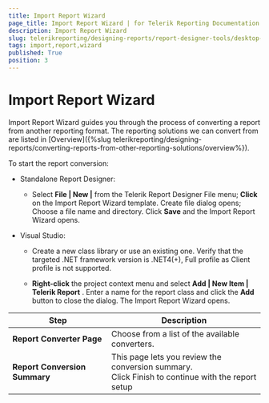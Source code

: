 ```yaml
---
title: Import Report Wizard
page_title: Import Report Wizard | for Telerik Reporting Documentation
description: Import Report Wizard
slug: telerikreporting/designing-reports/report-designer-tools/desktop-designers/tools/report-wizards/import-report-wizard
tags: import,report,wizard
published: True
position: 3
---
```


# Import Report Wizard



Import Report Wizard guides you through the process of converting a report from another reporting format.          The reporting solutions we can convert from are listed in [Overview]({%slug telerikreporting/designing-reports/converting-reports-from-other-reporting-solutions/overview%}).       

To start the report conversion:       

* Standalone Report Designer:           

   + Select __File | New |__  from the Telerik Report Designer File menu;               __Click__  on the Import Report Wizard template. Create file dialog opens;               Choose a file name and directory. Click __Save__  and the Import Report Wizard opens.               

* Visual Studio:           

   + Create a new class library or use an existing one.                 Verify that the targeted .NET framework version is .NET4(+), Full profile as Client profile is not supported.               

   + __Right-click__  the project context menu and select                 __Add | New Item | Telerik Report__ .                 Enter a name for the report class and click the __Add__  button to close the dialog. The Import Report Wizard opens.               

|  __Step__  |  __Description__  |
| ------ | ------ |
| __Report Converter Page__ |Choose from a list of the available converters.|
| __Report Conversion Summary__ |This page lets you review the conversion summary.<br/>            Click Finish to continue with the report setup|


